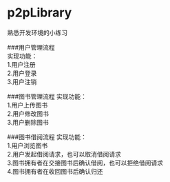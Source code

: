 # p2pLibrary
熟悉开发环境的小练习

###用户管理流程  
实现功能：  
1.用户注册  
2.用户登录  
3.用户注销  

###图书管理流程
实现功能：  
1.用户上传图书  
2.用户修改图书  
3.用户删除图书  

###图书借阅流程
实现功能：  
1.用户浏览图书  
2.用户发起借阅请求，也可以取消借阅请求  
3.图书拥有者在交接图书后确认借阅，也可以拒绝借阅请求  
4.图书拥有者在收回图书后确认归还  
